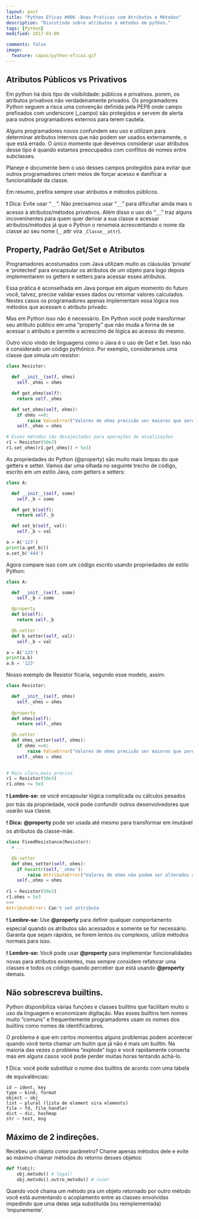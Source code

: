 ```yaml
---
layout: post
title: "Python Eficaz #006 -Boas Práticas com Atributos e Métodos"
description: "Discutindo sobre atributos e métodos em python."
tags: [Python]
modified: 2017-03-09

comments: false
image:
  feature: capas/python-eficaz.gif
---
```



## Atributos Públicos vs Privativos

Em python há dois tipo de visibilidade: públicos e privativos. porem, os atributos privativos não verdadeiramente privados. Os programadores Python seguem a risca uma convenção definida pela PEP8 onde campo prefixados com underscore (_campo) são protegidos e servem de alerta para outros programadores externos para terem cautela.

Alguns programadores novos confundem seu uso e utilizam para determinar atributos internos que não podem ser usados externamente, o que está errado. O único momento que devemos considerar usar atributos desse tipo é quando estamos preocupados com conflitos de nomes entre subclasses.

Planeje e documente bem o uso desses campos protegidos para evitar que outros programadores criem meios de forçar acesso e danificar a funcionalidade da classe.

Em resumo, prefira sempre usar atributos e métodos públicos.

:exclamation: Dica:  Evite usar “```__```“. Não precisamos usar “```__```” para dificultar ainda mais o acesso à atributos/métodos privativos. Além disso o uso do “```__```” traz alguns incoveninentes para quem quer derivar a sua classe e acessar atributos/métodos já que o Python o renomeia acrescentando o nome da classe ao seu nome (```__```attr vira ```_Classe__attr```).

## Property, Padrão Get/Set e Atributos

Programadores acostumados com Java utilizam muito as cláusulas ‘private‘ e ‘protected‘ para encapsular os atributos de um objeto para logo depois implementarem os getters e setters para acessar esses atributos.

Essa prática é aconselhada em Java porque em algum momento do futuro você, talvez, precise validar esses dados ou retornar valores calculados. Nestes casos os programadores apenas implementam essa lógica nos métodos que acessam o atributo privado.

Mas em Python isso não é necessário. Em Python você pode transformar seu atributo público em uma “property” que não muda a forma de se acessar o atributo e permite o acrescimo de lógica ao acesso do mesmo.

Outro vício vindo de linguagens como o Java é o uso de Get e Set. Isso não é considerado um código pythônico. Por exemplo, consideramos uma classe que simula um resistor:
```python
class Resistor:

  def __init__(self, ohms)
    self._ohms = ohms

  def get_ohms(self):
    return self._ohms

  def set_ohms(self, ohms):
    if ohms <=0:
        raise ValueError("Valores de ohms precisão ser maiores que zero")
    self._ohms = ohms

# Esses métodos são desajeitados para operações de atualizações
r1 = Resistor(50e3)
r1.set_ohms(r1.get_ohms() + 5e3)
```
As propriedades do Python (@property) são muito mais limpas do que getters e setter. Vamos dar uma olhada no seguinte trecho de código, escrito em um estilo Java, com getters e setters:
```python
class A:

  def __init__(self, some)
    self._b = some

  def get_b(self):
    return self._b

  def set_b(self, val):
    self._b = val

a = A('123')
print(a.get_b())
a.set_b('444')
```
Agora compare isso com um código escrito usando propriedades de estilo Python:
```python
class A:

  def __init__(self, some)
    self._b = some

  @property
  def b(self):
    return self._b

  @b.setter
  def b_setter(self, val):
    self._b = val

a = A('123')
print(a.b)
a.b = '123'

```
Nosso exemplo de Resistor ficaria, segundo esse modelo, assim:
```python
class Resistor:

  def __init__(self, ohms)
    self._ohms = ohms
   
  @property
  def ohms(self):
    return self._ohms

  @b.setter
  def ohms_setter(self, ohms):
    if ohms <=0:
        raise ValueError("Valores de ohms precisão ser maiores que zero")
    self._ohms = ohms
    

# Mais claro,mais preciso
r1 = Resistor(50e3)
r1.ohms += 5e3
```
:exclamation: __Lembre-se:__ se você encapsular lógica complicada ou cálculos pesados por trás da propriedade, você pode confundir outros desenvolvedores que usarão sua classe.

:exclamation: __Dica:__ __@property__ pode ser usada até mesmo para transformar em imutável os atributos da classe-mãe.

```python
class FixedResistance(Resistor):
  # ...

  @b.setter
  def ohms_setter(self, ohms):
    if hasattr(self,'_ohms'):
        raise AttributeError("Valores de ohms não podem ser alterados após o primeiro preenchimento")
    self._ohms = ohms
    
r1 = Resistor(50e3)
r1.ohms = 5e3
>>> 
AttributeError: Can't set attribute
```

:exclamation: __Lembre-se:__ Use __@property__ para definir qualquer comportamento especial quando os atributos são acessados e somente se for necessário. Garanta que sejam rápidos, se forem lentos ou complexos, utilize métodos normais para isso.

:exclamation: __Lembre-se:__ Você pode usar __@property__ para implementar funcionalidades novas para atributos existentes, mas sempre considere refatorar uma classes e todos os código quando perceber que está usando __@property__ demais.

## Não sobrescreva builtins.

Python disponibiliza várias funções e classes builtins que facilitam muito o uso da linguagem e economizam digitação. Mas esses builtins tem nomes muito “comuns” e frequentemente programadores usam os nomes dos builtins como nomes de identificadores. 

O problema é que em certos momentos alguns problemas podem acontecer quando você tenta chamar um buitin que já não é mais um builtin. Na maioria das vezes o problema “explode” logo e você rapidamente conserta mas em alguns casos você pode perder muitas horas tentando achá-lo.

:exclamation: Dica: você pode substituir o nome dos builtins de acordo com uma tabela de equivalências:

    id – ident, key
    type – kind, format
    object – obj
    list – plural (lista de element vira elements)
    file – fd, file_handler
    dict – dic, hashmap
    str – text, msg

## Máximo de 2 indireções.

Recebeu um objeto como parâmetro? Chame apenas métodos dele e evite ao máximo chamar métodos do retorno desses objetos:
```python
def f(obj):
    obj.metodo() # legal!
    obj.metodo().outro_metodo() # ruim!
```
Quando você chama um método pra um objeto retornado por outro método você está aumentando o acoplamento entre as classes envolvidas impedindo que uma delas seja substituída (ou reimplementada) ‘impunemente’.


